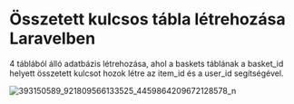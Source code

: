 # Összetett kulcsos tábla létrehozása Laravelben
4 táblából álló adatbázis létrehozása, ahol a baskets táblának a basket_id helyett összetett kulcsot hozok létre az item_id és a user_id segítségével.


![393150589_921809566133525_4459864209672128578_n](https://github.com/SusuBea/kosar/assets/86191917/4099af5c-a07b-49a0-b93d-70bdc49c8525)


